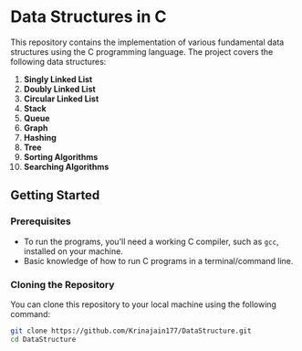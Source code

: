# Data Structures in C

This repository contains the implementation of various fundamental data structures using the C programming language. The project covers the following data structures:

1. **Singly Linked List**
2. **Doubly Linked List**
3. **Circular Linked List**
4. **Stack**
5. **Queue**
6. **Graph**
7. **Hashing**
8. **Tree**
9. **Sorting Algorithms**
10. **Searching Algorithms**

## Getting Started

### Prerequisites
- To run the programs, you'll need a working C compiler, such as `gcc`, installed on your machine.
- Basic knowledge of how to run C programs in a terminal/command line.

### Cloning the Repository
You can clone this repository to your local machine using the following command:

```bash
git clone https://github.com/Krinajain177/DataStructure.git
cd DataStructure

